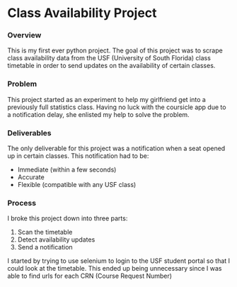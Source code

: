 # Class Availability Project

### Overview

This is my first ever python project.  The goal of this project was to scrape class availability data from the USF (University of South Florida) class timetable in order to send updates on the availability of certain classes.

### Problem

This project started as an experiment to help my girlfriend get into a previously full statistics class.  Having no luck with the coursicle app due to a notification delay, she enlisted my help to solve the problem.

### Deliverables

The only deliverable for this project was a notification when a seat opened up in certain classes.
This notification had to be:
- Immediate (within a few seconds)
- Accurate
- Flexible (compatible with any USF class)

### Process

I broke this project down into three parts:
1. Scan the timetable
2. Detect availability updates
3. Send a notification

I started by trying to use selenium to login to the USF student portal so that I could look at the timetable.  This ended up being unnecessary since I was able to find urls for each CRN (Course Request Number)
